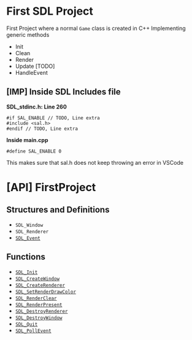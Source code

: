 # First SDL Project

First Project where a normal `Game` class is created in C++
Implementing generic methods

- Init
- Clean
- Render
- Update [TODO]
- HandleEvent

## [IMP] Inside SDL Includes file

**SDL_stdinc.h: Line 260**
```
#if SAL_ENABLE // TODO, Line extra
#include <sal.h> 
#endif // TODO, Line extra
```

**Inside main.cpp**
```
#define SAL_ENABLE 0
```

This makes sure that sal.h does not keep throwing an error in VSCode

# [API] FirstProject

## Structures and Definitions

- `SDL_Window`
- `SDL_Renderer`
- [`SDL_Event`](http://wiki.libsdl.org/SDL_Event?highlight=%28%5CbCategoryStruct%5Cb%29%7C%28SDLStructTemplate%29)

## Functions

- [`SDL_Init`](http://wiki.libsdl.org/SDL_Init?highlight=%28%5CbCategoryAPI%5Cb%29%7C%28SDLFunctionTemplate%29)
- [`SDL_CreateWindow`](http://wiki.libsdl.org/SDL_CreateWindow?highlight=%28%5CbCategoryAPI%5Cb%29%7C%28SDLFunctionTemplate%29)
- [`SDL_CreateRenderer`](http://wiki.libsdl.org/SDL_CreateRenderer?highlight=%28%5CbCategoryAPI%5Cb%29%7C%28SDLFunctionTemplate%29)
- [`SDL_SetRenderDrawColor`](http://wiki.libsdl.org/SDL_SetRenderDrawColor?highlight=%28%5CbCategoryAPI%5Cb%29%7C%28SDLFunctionTemplate%29)
- [`SDL_RenderClear`](http://wiki.libsdl.org/SDL_RenderClear?highlight=%28%5CbCategoryAPI%5Cb%29%7C%28SDLFunctionTemplate%29)
- [`SDL_RenderPresent`](http://wiki.libsdl.org/SDL_RenderPresent?highlight=%28%5CbCategoryAPI%5Cb%29%7C%28SDLFunctionTemplate%29)
- [`SDL_DestroyRenderer`](http://wiki.libsdl.org/SDL_DestroyRenderer?highlight=%28%5CbCategoryAPI%5Cb%29%7C%28SDLFunctionTemplate%29)
- [`SDL_DestroyWindow`](http://wiki.libsdl.org/SDL_DestroyWindow?highlight=%28%5CbCategoryAPI%5Cb%29%7C%28SDLFunctionTemplate%29)
- [`SDL_Quit`](http://wiki.libsdl.org/SDL_Quit?highlight=%28%5CbCategoryAPI%5Cb%29%7C%28SDLFunctionTemplate%29)
- [`SDL_PollEvent`](http://wiki.libsdl.org/SDL_PollEvent?highlight=%28%5CbCategoryAPI%5Cb%29%7C%28SDLFunctionTemplate%29)
